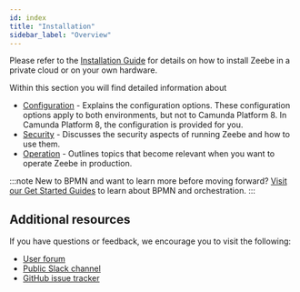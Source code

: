 ```yaml
---
id: index
title: "Installation"
sidebar_label: "Overview"
---
```


Please refer to the [Installation Guide](/docs/self-managed/platform-deployment/) for details on how to install Zeebe in a private cloud or on your own hardware.

Within this section you will find detailed information about 

- [Configuration](configuration/configuration.md) - Explains the configuration options. These configuration options apply to both environments, but not to Camunda Platform 8. In Camunda Platform 8, the configuration is provided for you.
- [Security](security/security.md) - Discusses the security aspects of running Zeebe and how to use them.
- [Operation](operations/index.md) - Outlines topics that become relevant when you want to operate Zeebe in production.


:::note
New to BPMN and want to learn more before moving forward? [Visit our Get Started Guides](/docs/guides/getting-started/) to learn about BPMN and orchestration.
:::


## Additional resources

If you have questions or feedback, we encourage you to visit the following:

- [User forum](https://forum.camunda.io/)
- [Public Slack channel](https://zeebe-slack-invite.herokuapp.com/)
- [GitHub issue tracker](https://github.com/camunda/zeebe/issues)
